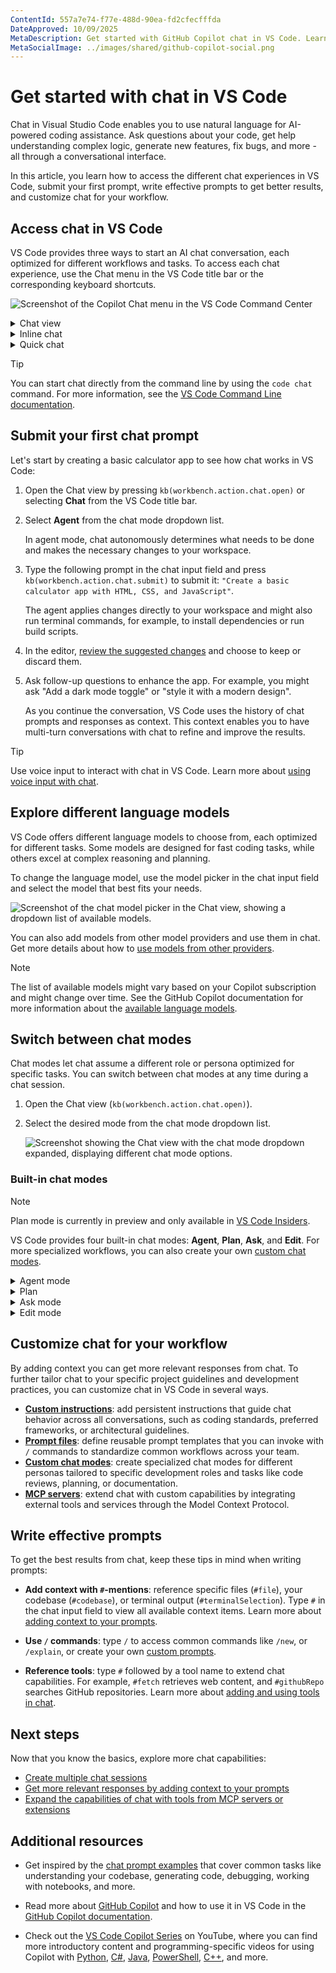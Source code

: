 ```yaml
---
ContentId: 557a7e74-f77e-488d-90ea-fd2cfecfffda
DateApproved: 10/09/2025
MetaDescription: Get started with GitHub Copilot chat in VS Code. Learn how to access chat and start using natural language to code, understand your codebase, and solve problems.
MetaSocialImage: ../images/shared/github-copilot-social.png
---
```

# Get started with chat in VS Code

Chat in Visual Studio Code enables you to use natural language for AI-powered coding assistance. Ask questions about your code, get help understanding complex logic, generate new features, fix bugs, and more - all through a conversational interface.

In this article, you learn how to access the different chat experiences in VS Code, submit your first prompt, write effective prompts to get better results, and customize chat for your workflow.

## Access chat in VS Code

VS Code provides three ways to start an AI chat conversation, each optimized for different workflows and tasks. To access each chat experience, use the Chat menu in the VS Code title bar or the corresponding keyboard shortcuts.

![Screenshot of the Copilot Chat menu in the VS Code Command Center](images/copilot-chat/copilot-chat-menu-command-center.png)

<details>
<summary>Chat view</summary>

Press `kb(workbench.action.chat.open)` to open the Chat view in a dedicated side panel.

**Use the Chat view for:**

* Ongoing, multi-turn chat conversations
* Switching between different [chat modes](#switch-between-chat-modes) to ask questions, make code edits across files, or start autonomous coding workflows
* Working on features that span multiple files
* Planning and implementing complex changes

![Screenshot of the Chat view](images/copilot-chat/chat-view.png)

</details>

<details>
<summary>Inline chat</summary>

Press `kb(inlineChat.start)` to start a chat conversation directly in your editor or terminal.

**Use inline chat for:**

* Getting suggestions inline, right where you're working
* Understanding code in your current context
* Getting help with terminal commands and output

![Screenshot of Inline chat](images/copilot-chat/inline-chat.png)

</details>

<details>
<summary>Quick chat</summary>

Press `kb(workbench.action.quickchat.toggle)` to open a lightweight chat overlay.

**Use quick chat for:**

* Quick questions that don't require extended conversation
* Getting answers without changing your current view
* Looking up information while maintaining focus on your work

![Screenshot of Quick Chat](images/copilot-chat/quick-chat.png)

</details>

> [!TIP]
> You can start chat directly from the command line by using the `code chat` command. For more information, see the [VS Code Command Line documentation](/docs/configure/command-line.md#start-chat-from-the-command-line).

## Submit your first chat prompt

Let's start by creating a basic calculator app to see how chat works in VS Code:

1. Open the Chat view by pressing `kb(workbench.action.chat.open)` or selecting **Chat** from the VS Code title bar.

1. Select **Agent** from the chat mode dropdown list.

    In agent mode, chat autonomously determines what needs to be done and makes the necessary changes to your workspace.

1. Type the following prompt in the chat input field and press `kb(workbench.action.chat.submit)` to submit it: `"Create a basic calculator app with HTML, CSS, and JavaScript"`.

    The agent applies changes directly to your workspace and might also run terminal commands, for example, to install dependencies or run build scripts.

1. In the editor, [review the suggested changes](/docs/copilot/chat/review-code-edits.md) and choose to keep or discard them.

1. Ask follow-up questions to enhance the app. For example, you might ask "Add a dark mode toggle" or "style it with a modern design".

    As you continue the conversation, VS Code uses the history of chat prompts and responses as context. This context enables you to have multi-turn conversations with chat to refine and improve the results.

> [!TIP]
> Use voice input to interact with chat in VS Code. Learn more about [using voice input with chat](/docs/configure/accessibility/voice.md).

## Explore different language models

VS Code offers different language models to choose from, each optimized for different tasks. Some models are designed for fast coding tasks, while others excel at complex reasoning and planning.

To change the language model, use the model picker in the chat input field and select the model that best fits your needs.

![Screenshot of the chat model picker in the Chat view, showing a dropdown list of available models.](images/copilot-chat/chat-model-picker.png)

You can also add models from other model providers and use them in chat. Get more details about how to [use models from other providers](/docs/copilot/customization/language-models.md).

> [!NOTE]
> The list of available models might vary based on your Copilot subscription and might change over time. See the GitHub Copilot documentation for more information about the [available language models](https://docs.github.com/en/copilot/using-github-copilot/ai-models/changing-the-ai-model-for-copilot-chat?tool=vscode).

## Switch between chat modes

Chat modes let chat assume a different role or persona optimized for specific tasks. You can switch between chat modes at any time during a chat session.

1. Open the Chat view (`kb(workbench.action.chat.open)`).

1. Select the desired mode from the chat mode dropdown list.

    ![Screenshot showing the Chat view with the chat mode dropdown expanded, displaying different chat mode options.](../images/customization/chat-mode-dropdown.png)

### Built-in chat modes

> [!NOTE]
> Plan mode is currently in preview and only available in [VS Code Insiders](https://code.visualstudio.com/insiders/).

VS Code provides four built-in chat modes: **Agent**, **Plan**, **Ask**, and **Edit**. For more specialized workflows, you can also create your own [custom chat modes](/docs/copilot/customization/custom-chat-modes.md).

<details>
<summary>Agent mode</summary>

Agent mode is optimized for complex coding tasks based on high-level requirements that might require running terminal commands and tools. The AI operates autonomously, determining the relevant context and files to edit, planning the work needed, and iterating to resolve issues as they arise.

VS Code directly applies code changes in the editor and the editor overlay controls enable you to navigate between the suggested edits and review them. Agent mode might invoke multiple [tools](/docs/copilot/chat/chat-tools.md) to accomplish different tasks.

You can [customize chat with extra tools](/docs/copilot/chat/chat-tools.md) by adding MCP servers or installing extensions that contribute tools.

Open agent mode: [Stable](vscode://GitHub.Copilot-Chat/chat?mode=agent) | [Insiders](vscode-insiders://GitHub.Copilot-Chat/chat?mode=agent)

### Get started with agent mode

1. Select **Agent** from the chat mode dropdown in the Chat view.

1. Type a high-level prompt in the chat input field. For example, you might ask:

    * "Implement a user authentication system with OAuth2 and JWT."
    * "Set up a CI/CD pipeline for this project."

1. Use the tools picker to [enable tools](/docs/copilot/chat/chat-tools.md) and give the agent more capabilities.

1. Select **Send** or press `kb(workbench.action.chat.submit)` to submit your prompt.

1. Review and confirm code changes and tool invocations as the agent works through your request.

</details>

<details>
<summary>Plan</summary>

The plan agent is optimized for creating a structured implementation plan for a coding task. Use the plan agent when you want to break down a complex feature or change into smaller, manageable steps before implementation.

The plan agent generates a detailed plan outlining the steps needed and ask clarifying questions to ensure a comprehensive understanding of the task. You can then handoff the plan to an implementation agent or use it as a guide.

Open chat with Plan: [Stable](vscode://GitHub.Copilot-Chat/chat?mode=plan) | [Insiders](vscode-insiders://GitHub.Copilot-Chat/chat?mode=plan)

### Get started with the plan agent

1. Select **Plan** from the agent picker in the Chat view.

1. Type a high-level prompt in the chat input field. For example, you might ask:

    * "Update the application to support multi-language localization."
    * "Add a search feature to the application."

1. Select **Send** or press `kb(workbench.action.chat.submit)` to submit your prompt.

1. Answer any clarifying questions or refine the plan as needed.

1. Select **Start Implementation** to hand off the plan to an implementation agent.

</details>

<details>
<summary>Ask mode</summary>

Ask mode is optimized for answering questions about your codebase, coding, and general technology concepts. Use ask mode when you want to understand how something works, explore ideas, or get help with coding tasks. For larger changes across multiple files or more complex coding tasks, consider using edit mode or agent mode.

In ask mode, responses can contain code blocks that you apply individually to your codebase. This works well for smaller edits within a single file. To apply a code block to your codebase, hover over the code block and select the **Apply in Editor** button.

Open ask mode: [Stable](vscode://GitHub.Copilot-Chat/chat?mode=ask) | [Insiders](vscode-insiders://GitHub.Copilot-Chat/chat?mode=ask)

### Get started with ask mode

1. Select **Ask** from the chat mode dropdown in the Chat view.

1. Type your prompt in the chat input field. For example, you might ask:

    * "Provide 3 ways to implement a search feature in React."
    * "Where is the db connection configured in this project? #codebase"

1. Optionally, [add context to your prompt](/docs/copilot/chat/copilot-chat-context.md) to get more accurate responses.

1. Select **Send** or press `kb(workbench.action.chat.submit)` to submit your prompt.

</details>

<details>
<summary>Edit mode</summary>

Edit mode is optimized for making code edits across multiple files in your project. Edit mode is useful for coding tasks when you have a good understanding of the changes that you want to make and which files you want to edit.

VS Code directly applies the code changes in the editor, where you can review them. Use the editor overlay controls to navigate between edits with the `kbstyle(Up)` and `kbstyle(Down)` controls and either keep or undo changes.

Open edit mode: [Stable](vscode://GitHub.Copilot-Chat/chat?mode=edit) | [Insiders](vscode-insiders://GitHub.Copilot-Chat/chat?mode=edit)

### Get started with edit mode

1. Select **Edit** from the chat mode dropdown in the Chat view.

1. Type your request in the chat input field. For example, you might ask:

    * "Refactor the authentication logic to use OAuth2."
    * "Add unit tests for the user service."

1. [Add context to your prompt](/docs/copilot/chat/copilot-chat-context.md) to guide the AI to make edits in the right files.

1. Select **Send** or press `kb(workbench.action.chat.submit)` to submit your prompt.

1. Review the code changes in the editor by using the overlay controls.

</details>

## Customize chat for your workflow

By adding context you can get more relevant responses from chat. To further tailor chat to your specific project guidelines and development practices, you can customize chat in VS Code in several ways.

* [**Custom instructions**](/docs/copilot/customization/custom-instructions.md): add persistent instructions that guide chat behavior across all conversations, such as coding standards, preferred frameworks, or architectural guidelines.
* [**Prompt files**](/docs/copilot/customization/prompt-files.md): define reusable prompt templates that you can invoke with `/` commands to standardize common workflows across your team.
* [**Custom chat modes**](/docs/copilot/customization/custom-chat-modes.md): create specialized chat modes for different personas tailored to specific development roles and tasks like code reviews, planning, or documentation.
* [**MCP servers**](/docs/copilot/customization/mcp-servers.md): extend chat with custom capabilities by integrating external tools and services through the Model Context Protocol.

## Write effective prompts

To get the best results from chat, keep these tips in mind when writing prompts:

* **Add context with `#`-mentions**: reference specific files (`#file`), your codebase (`#codebase`), or terminal output (`#terminalSelection`). Type `#` in the chat input field to view all available context items. Learn more about [adding context to your prompts](/docs/copilot/chat/copilot-chat-context.md).

* **Use `/` commands**: type `/` to access common commands like `/new`, or `/explain`, or create your own [custom prompts](/docs/copilot/customization/prompt-files.md).

* **Reference tools**: type `#` followed by a tool name to extend chat capabilities. For example, `#fetch` retrieves web content, and `#githubRepo` searches GitHub repositories. Learn more about [adding and using tools in chat](/docs/copilot/chat/chat-tools.md).

## Next steps

Now that you know the basics, explore more chat capabilities:

* [Create multiple chat sessions](/docs/copilot/chat/chat-sessions.md)
* [Get more relevant responses by adding context to your prompts](/docs/copilot/chat/copilot-chat-context.md)
* [Expand the capabilities of chat with tools from MCP servers or extensions](/docs/copilot/chat/chat-tools.md)

## Additional resources

* Get inspired by the [chat prompt examples](/docs/copilot/chat/prompt-examples.md) that cover common tasks like understanding your codebase, generating code, debugging, working with notebooks, and more.

* Read more about [GitHub Copilot](https://github.com/features/copilot) and how to use it in VS Code in the [GitHub Copilot documentation](https://docs.github.com/copilot/getting-started-with-github-copilot?tool=vscode).

* Check out the [VS Code Copilot Series](https://www.youtube.com/playlist?list=PLj6YeMhvp2S5_hvBl2SE-7YCHYlLQ0bPt) on YouTube, where you can find more introductory content and programming-specific videos for using Copilot with [Python](https://www.youtube.com/watch?v=DSHfHT5qnGc), [C#](https://www.youtube.com/watch?v=VsUQlSyQn1E), [Java](https://www.youtube.com/watch?v=zhCB95cE0HY), [PowerShell](https://www.youtube.com/watch?v=EwtRzAFiXEM), [C++](https://www.youtube.com/watch?v=ZfT2CXY5-Dc), and more.
